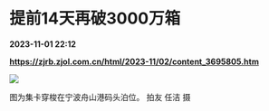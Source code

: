 # 提前14天再破3000万箱

**2023-11-01 22:12**

**https://zjrb.zjol.com.cn/html/2023-11/02/content_3695805.htm**

![](https://zjrb.zjol.com.cn/images/2023-11/02/zjrb2023110200001v01b003.jpg)

图为集卡穿梭在宁波舟山港码头泊位。 拍友 任洁 摄